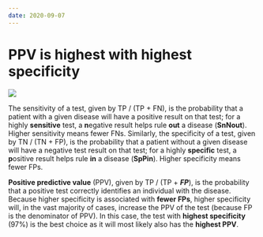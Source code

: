 ```yaml
---
date: 2020-09-07
---
```


# PPV is highest with highest specificity

![](https://photos.thisispiggy.com/file/wikiFiles/image-20200823063920467.png)

The sensitivity of a test, given by TP / (TP + FN), is the  probability that a patient with a given disease will have a positive  result on that test; for a highly **sensitive** test, a **n**egative  result helps rule **out** a disease (**SnNout**). Higher sensitivity  means fewer FNs. Similarly, the specificity of a test, given by TN /  (TN + FP), is the probability that a patient without a given disease  will have a negative test result on that test; for a highly **specific** test, a **p**ositive result helps rule **in** a disease (**SpPin**).  Higher specificity means fewer FPs.

**Positive predictive value** (PPV), given by TP / (TP + **_FP_**), is the probability that a  positive test correctly identifies an individual with the disease.  Because higher specificity is associated with **fewer FPs**, higher  specificity will, in the vast majority of cases, increase the PPV of the test (because FP is the denominator of PPV). In this case, the test  with **highest specificity** (97%) is the best choice as it will most  likely also has the **highest PPV**.
